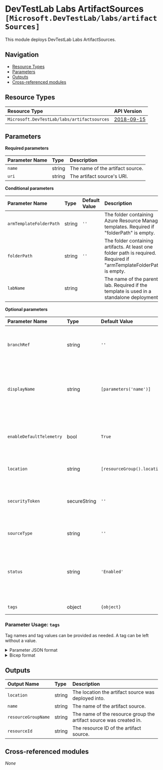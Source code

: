 # DevTestLab Labs ArtifactSources `[Microsoft.DevTestLab/labs/artifactSources]`

This module deploys DevTestLab Labs ArtifactSources.

## Navigation

- [Resource Types](#Resource-Types)
- [Parameters](#Parameters)
- [Outputs](#Outputs)
- [Cross-referenced modules](#Cross-referenced-modules)

## Resource Types

| Resource Type | API Version |
| :-- | :-- |
| `Microsoft.DevTestLab/labs/artifactsources` | [2018-09-15](https://docs.microsoft.com/en-us/azure/templates/Microsoft.DevTestLab/2018-09-15/labs/artifactsources) |

## Parameters

**Required parameters**

| Parameter Name | Type | Description |
| :-- | :-- | :-- |
| `name` | string | The name of the artifact source. |
| `uri` | string | The artifact source's URI. |

**Conditional parameters**

| Parameter Name | Type | Default Value | Description |
| :-- | :-- | :-- | :-- |
| `armTemplateFolderPath` | string | `''` | The folder containing Azure Resource Manager templates. Required if "folderPath" is empty. |
| `folderPath` | string | `''` | The folder containing artifacts. At least one folder path is required. Required if "armTemplateFolderPath" is empty. |
| `labName` | string |  | The name of the parent lab. Required if the template is used in a standalone deployment. |

**Optional parameters**

| Parameter Name | Type | Default Value | Allowed Values | Description |
| :-- | :-- | :-- | :-- | :-- |
| `branchRef` | string | `''` |  | The artifact source's branch reference (E.g. main or master) |
| `displayName` | string | `[parameters('name')]` |  | The artifact source's display name. Default is the name of the artifact source. |
| `enableDefaultTelemetry` | bool | `True` |  | Enable telemetry via a Globally Unique Identifier (GUID). |
| `location` | string | `[resourceGroup().location]` |  | Location for all Resources. |
| `securityToken` | secureString | `''` |  | The security token to authenticate to the artifact source. |
| `sourceType` | string | `''` | `['', GitHub, StorageAccount, VsoGit]` | The artifact source's type. |
| `status` | string | `'Enabled'` | `[Disabled, Enabled]` | Indicates if the artifact source is enabled (values: Enabled, Disabled). Default is "Enabled". |
| `tags` | object | `{object}` |  | Tags of the resource. |


### Parameter Usage: `tags`

Tag names and tag values can be provided as needed. A tag can be left without a value.

<details>

<summary>Parameter JSON format</summary>

```json
"tags": {
    "value": {
        "Environment": "Non-Prod",
        "Contact": "test.user@testcompany.com",
        "PurchaseOrder": "1234",
        "CostCenter": "7890",
        "ServiceName": "DeploymentValidation",
        "Role": "DeploymentValidation"
    }
}
```

</details>

<details>

<summary>Bicep format</summary>

```bicep
tags: {
    Environment: 'Non-Prod'
    Contact: 'test.user@testcompany.com'
    PurchaseOrder: '1234'
    CostCenter: '7890'
    ServiceName: 'DeploymentValidation'
    Role: 'DeploymentValidation'
}
```

</details>
<p>

## Outputs

| Output Name | Type | Description |
| :-- | :-- | :-- |
| `location` | string | The location the artifact source was deployed into. |
| `name` | string | The name of the artifact source. |
| `resourceGroupName` | string | The name of the resource group the artifact source was created in. |
| `resourceId` | string | The resource ID of the artifact source. |

## Cross-referenced modules

_None_
